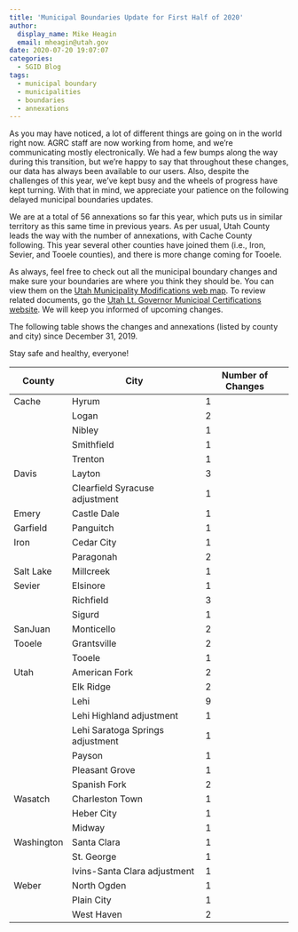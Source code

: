 ```yaml
---
title: 'Municipal Boundaries Update for First Half of 2020'
author:
  display_name: Mike Heagin
  email: mheagin@utah.gov
date: 2020-07-20 19:07:07
categories:
  - SGID Blog
tags:
  - municipal boundary
  - municipalities
  - boundaries
  - annexations
---
```


As you may have noticed, a lot of different things are going on in the world right now. AGRC staff are now working from home, and we’re communicating mostly electronically. We had a few bumps along the way during this transition, but we’re happy to say that throughout these changes, our data has always been available to our users. Also, despite the challenges of this year, we’ve kept busy and the wheels of progress have kept turning. With that in mind, we appreciate your patience on the following delayed municipal boundaries updates. 

We are at a total of 56 annexations so far this year, which puts us in similar territory as this same time in previous years. As per usual, Utah County leads the way with the number of annexations, with Cache County following. This year several other counties have joined them (i.e., Iron, Sevier, and Tooele counties), and there is more change coming for Tooele.
   
As always, feel free to check out all the municipal boundary changes and make sure your boundaries are where you think they should be. You can view them on the [Utah Municipality Modifications web map](https://www.arcgis.com/home/webmap/viewer.html?webmap=c5ab7e0fcd514f1a9db6b8dad55bba63). 
To review related documents, go the [Utah Lt. Governor Municipal Certifications website](https://municert.utah.gov/). We will keep you informed of upcoming changes. 

The following table shows the changes and annexations (listed by county and city) since December 31, 2019. 

Stay safe and healthy, everyone!

| County | City | Number of Changes |
| --- | --- | --- |
| Cache | Hyrum | 1 |
| | Logan | 2 |
| | Nibley | 1 |
| | Smithfield | 1 |
| | Trenton | 1 |
| Davis | Layton | 3 |
| | Clearfield Syracuse adjustment | 1 |
| Emery | Castle Dale | 1 |
| Garfield | Panguitch  | 1 |
| Iron | Cedar City  | 1 |
| | Paragonah | 2 |
| Salt Lake | Millcreek | 1 |
| Sevier | Elsinore | 1 |
| | Richfield | 3 |
| | Sigurd | 1 |
| SanJuan | Monticello | 2 |
| Tooele | Grantsville | 2 |
| | Tooele | 1 |
| Utah | American Fork | 2 |
| | Elk Ridge | 2 |
| | Lehi | 9 |
| | Lehi Highland adjustment | 1 |
| | Lehi Saratoga Springs adjustment | 1 |
| | Payson  | 1 |
| | Pleasant Grove  | 1 |
| | Spanish Fork  | 2 |
| Wasatch | Charleston Town | 1 |
| | Heber City  | 1 |
| | Midway  | 1 |
| Washington | Santa Clara  | 1 |
| | St. George  | 1 |
| | Ivins-Santa Clara adjustment  | 1 |
| Weber | North Ogden | 1 |
| | Plain City  | 1 |
| | West Haven  | 2 |
